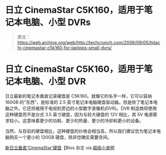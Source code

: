 # 日立 CinemaStar C5K160，适用于笔记本电脑、小型 DVRs 

> 原文：<https://web.archive.org/web/http://techcrunch.com/2006/09/05/hitachi-cinemastar-c5k160-for-laptops-small-dvrs/>

# 日立 CinemaStar C5K160，适用于笔记本电脑、小型 DVR

日立最新的笔记本垂直记录硬盘是 C5K160。就像它的名字一样，它可以容纳 160GB 的“东西”，是标准的 2.5 英寸笔记本电脑硬盘驱动器。但是除了笔记本电脑之外，它还将被用于电视机旁边的小型数字录像机(DVR)。DVR 制造商将使用这种硬盘而不是台式 3.5 英寸硬盘，因为与较大硬盘的 12V 相比，其 5V 电源需求较小。这意味着更少的功耗、更少的热量、更少的冷却和更小的设备。

当然，与目前的硬盘相比，这种硬盘的价格会相当高，所以我们建议您为笔记本电脑购买一个更小的 120GB 硬盘，除非您确实需要空间。

[新日立垂直‘CinemaStar’硬盘](https://web.archive.org/web/20130627215011/http://www.biosmagazine.co.uk/article.php?id=4097)【Bios 杂志 via [超级小发明](https://web.archive.org/web/20130627215011/http://www.ubergizmo.com/15/archives/2006/09/hitachi_announces_cinemastar_c5k160.html)